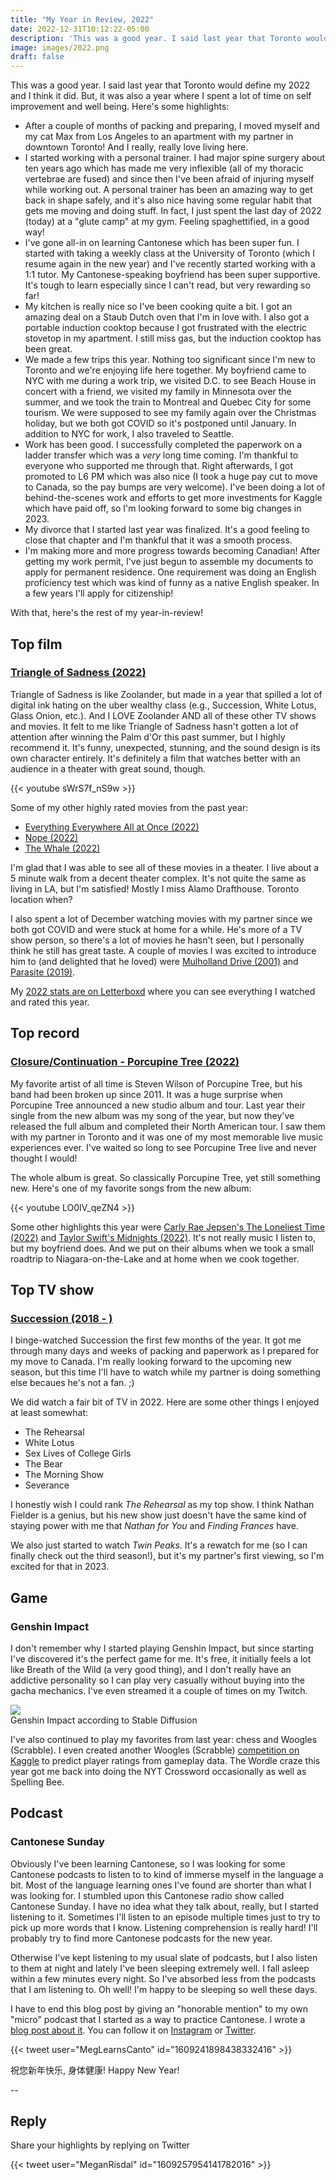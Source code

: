 ```yaml
---
title: "My Year in Review, 2022"
date: 2022-12-31T10:12:22-05:00
description: 'This was a good year. I said last year that Toronto would define my 2022 and I think it did. But, it was also a year where I spent a lot of time on self improvement and well being.'
image: images/2022.png
draft: false
---
```


This was a good year. I said last year that Toronto would define my 2022 and I think it did. But, it was also a year where I spent a lot of time on self improvement and well being. Here's some highlights:

* After a couple of months of packing and preparing, I moved myself and my cat Max from Los Angeles to an apartment with my partner in downtown Toronto! And I really, really love living here.
* I started working with a personal trainer. I had major spine surgery about ten years ago which has made me very inflexible (all of my thoracic vertebrae are fused) and since then I've been afraid of injuring myself while working out. A personal trainer has been an amazing way to get back in shape safely, and it's also nice having some regular habit that gets me moving and doing stuff. In fact, I just spent the last day of 2022 (today) at a "glute camp" at my gym. Feeling spaghettified, in a good way!
* I've gone all-in on learning Cantonese which has been super fun. I started with taking a weekly class at the University of Toronto (which I resume again in the new year) and I've recently started working with a 1:1 tutor. My Cantonese-speaking boyfriend has been super supportive. It's tough to learn especially since I can't read, but very rewarding so far!
* My kitchen is really nice so I've been cooking quite a bit. I got an amazing deal on a Staub Dutch oven that I'm in love with. I also got a portable induction cooktop because I got frustrated with the electric stovetop in my apartment. I still miss gas, but the induction cooktop has been great.
* We made a few trips this year. Nothing too significant since I'm new to Toronto and we're enjoying life here together. My boyfriend came to NYC with me during a work trip, we visited D.C. to see Beach House in concert with a friend, we visited my family in Minnesota over the summer, and we took the train to Montreal and Quebec City for some tourism. We were supposed to see my family again over the Christmas holiday, but we both got COVID so it's postponed until January. In addition to NYC for work, I also traveled to Seattle.
* Work has been good. I successfully completed the paperwork on a ladder transfer which was a _very_ long time coming. I'm thankful to everyone who supported me through that. Right afterwards, I got promoted to L6 PM which was also nice (I took a huge pay cut to move to Canada, so the pay bumps are very welcome). I've been doing a lot of behind-the-scenes work and efforts to get more investments for Kaggle which have paid off, so I'm looking forward to some big changes in 2023.
* My divorce that I started last year was finalized. It's a good feeling to close that chapter and I'm thankful that it was a smooth process.
* I'm making more and more progress towards becoming Canadian! After getting my work permit, I've just begun to assemble my documents to apply for permanent residence. One requirement was doing an English proficiency test which was kind of funny as a native English speaker. In a few years I'll apply for citizenship!

With that, here's the rest of my year-in-review!

## Top film

### [Triangle of Sadness (2022)](https://letterboxd.com/film/triangle-of-sadness/)

Triangle of Sadness is like Zoolander, but made in a year that spilled a lot of digital ink hating on the uber wealthy class (e.g.,  Succession, White Lotus, Glass Onion, etc.). And I LOVE Zoolander AND all of these other TV shows and movies. It felt to me like Triangle of Sadness hasn't gotten a lot of attention after winning the Palm d'Or this past summer, but I highly recommend it. It's funny, unexpected, stunning, and the sound design is its own character entirely. It's definitely a film that watches better with an audience in a theater with great sound, though.

{{< youtube sWrS7f_nS9w >}}

Some of my other highly rated movies from the past year: 

* [Everything Everywhere All at Once (2022)](https://letterboxd.com/film/everything-everywhere-all-at-once/)
* [Nope (2022)](https://letterboxd.com/film/nope/)
* [The Whale (2022)](https://letterboxd.com/film/the-whale-2022/)

I'm glad that I was able to see all of these movies in a theater. I live about a 5 minute walk from a decent theater complex. It's not quite the same as living in LA, but I'm satisfied! Mostly I miss Alamo Drafthouse. Toronto location when?

I also spent a lot of December watching movies with my partner since we both got COVID and were stuck at home for a while. He's more of a TV show person, so there's a lot of movies he hasn't seen, but I personally think he still has great taste. A couple of movies I was excited to introduce him to (and delighted that he loved) were [Mulholland Drive (2001)](https://letterboxd.com/film/mulholland-drive/) and [Parasite (2019)](https://letterboxd.com/film/parasite-2019/).

My [2022 stats are on Letterboxd](https://letterboxd.com/mrisdal/year/2022/) where you can see everything I watched and rated this year.

## Top record

### [Closure/Continuation - Porcupine Tree (2022)](https://youtu.be/l420X9T1a6E)

My favorite artist of all time is Steven Wilson of Porcupine Tree, but his band had been broken up since 2011. It was a huge surprise when Porcupine Tree announced a new studio album and tour. Last year their single from the new album was my song of the year, but now they've released the full album and completed their North American tour. I saw them with my partner in Toronto and it was one of my most memorable live music experiences ever. I've waited so long to see Porcupine Tree live and never thought I would!

The whole album is great. So classically Porcupine Tree, yet still something new. Here's one of my favorite songs from the new album:

{{< youtube LO0IV_qeZN4 >}}

Some other highlights this year were [Carly Rae Jepsen's The Loneliest Time (2022)](https://youtu.be/EeJBDYoRW80) and [Taylor Swift's Midnights (2022)](https://youtu.be/b7QlX3yR2xs). It's not really music I listen to, but my boyfriend does. And we put on their albums when we took a small roadtrip to Niagara-on-the-Lake and at home when we cook together. 

## Top TV show

### [Succession (2018 - )](https://en.wikipedia.org/wiki/Succession_(TV_series))

I binge-watched Succession the first few months of the year. It got me through many days and weeks of packing and paperwork as I prepared for my move to Canada. I'm really looking forward to the upcoming new season, but this time I'll have to watch while my partner is doing something else becaues he's not a fan. ;)

We did watch a fair bit of TV in 2022. Here are some other things I enjoyed at least somewhat:

* The Rehearsal
* White Lotus 
* Sex Lives of College Girls
* The Bear
* The Morning Show
* Severance

I honestly wish I could rank _The Rehearsal_ as my top show. I think Nathan Fielder is a genius, but his new show just doesn't have the same kind of staying power with me that _Nathan for You_ and _Finding Frances_ have. 

We also just started to watch _Twin Peaks_. It's a rewatch for me (so I can finally check out the third season!), but it's my partner's first viewing, so I'm excited for that in 2023.

## Game

### Genshin Impact

I don't remember why I started playing Genshin Impact, but since starting I've discovered it's the perfect game for me. It's free, it initially feels a lot like Breath of the Wild (a very good thing), and I don't really have an addictive personality so I can play very casually without buying into the gacha mechanics. I've even streamed it a couple of times on my Twitch.

<img src="/images/genshin.jpg">
<figcaption>Genshin Impact according to Stable Diffusion</figcaption>

I've also continued to play my favorites from last year: chess and Woogles (Scrabble). I even created another Woogles (Scrabble) [competition on Kaggle](https://www.kaggle.com/competitions/scrabble-player-rating/overview) to predict player ratings from gameplay data. The Wordle craze this year got me back into doing the NYT Crossword occasionally as well as Spelling Bee.

## Podcast

### Cantonese Sunday

Obviously I've been learning Cantonese, so I was looking for some Cantonese podcasts to listen to to kind of immerse myself in the language a bit. Most of the language learning ones I've found are shorter than what I was looking for. I stumbled upon this Cantonese radio show called Cantonese Sunday. I have no idea what they talk about, really, but I started listening to it. Sometimes I'll listen to an episode multiple times just to try to pick up more words that I know. Listening comprehension is really hard! I'll probably try to find more Cantonese podcasts for the new year.

Otherwise I've kept listening to my usual slate of podcasts, but I also listen to them at night and lately I've been sleeping extremely well. I fall asleep within a few minutes every night. So I've absorbed less from the podcasts that I am listening to. Oh well! I'm happy to be sleeping so well these days.

I have to end this blog post by giving an "honorable mention" to my own "micro" podcast that I started as a way to practice Cantonese. I wrote a [blog post about it](https://www.meg.dev/posts/micro-canto-pod/). You can follow it on [Instagram](https://www.instagram.com/meglearnscanto/) or [Twitter](https://twitter.com/MegLearnsCanto).

{{< tweet user="MegLearnsCanto" id="1609241898438332416" >}}

祝您新年快乐, 身体健康! Happy New Year!


-- 

## Reply

Share your highlights by replying on Twitter

{{< tweet user="MeganRisdal" id="1609257954141782016" >}}
